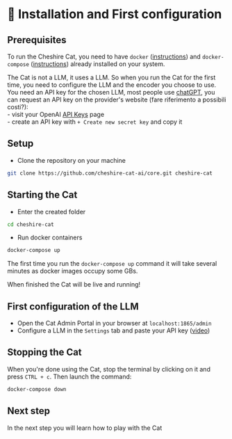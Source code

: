 # &#128640; Installation and First configuration

## Prerequisites

To run the Cheshire Cat, you need to have `docker` ([instructions](https://docs.docker.com/engine/install/)) and `docker-compose` ([instructions](https://docs.docker.com/compose/install/)) already installed on your system.

The Cat is not a LLM, it uses a LLM. So when you run the Cat for the first time, you need to configure the LLM and the encoder you choose to use.  
You need an API key for the chosen LLM, most people use [chatGPT](https://platform.openai.com/docs/models/gpt-3-5), you can request an API key on the provider's website (fare riferimento a possibili costi?):  
    - visit your OpenAI [API Keys](https://platform.openai.com/account/api-keys) page  
    - create an API key with `+ Create new secret key` and copy it

## Setup

- Clone the repository on your machine

```bash
git clone https://github.com/cheshire-cat-ai/core.git cheshire-cat
```

## Starting the Cat
- Enter the created folder

```bash
cd cheshire-cat
```
    
- Run docker containers

```bash
docker-compose up
```

The first time you run the `docker-compose up` command it will take several minutes as docker images occupy some GBs.  

When finished the Cat will be live and running!

## First configuration of the LLM

- Open the Cat Admin Portal in your browser at `localhost:1865/admin`
- Configure a LLM in the `Settings` tab and paste your API key ([video](../assets/vid/setup.mp4))

## Stopping the Cat

When you're done using the Cat, stop the terminal by clicking on it and press `CTRL + c`.  Then launch the command:

```bash
docker-compose down
```

## Next step
In the next step you will learn how to play with the Cat